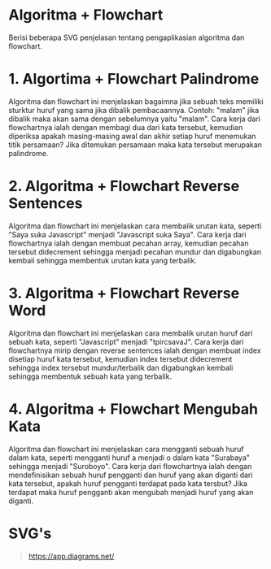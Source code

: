 # Algoritma + Flowchart
Berisi beberapa SVG penjelasan tentang pengaplikasian algoritma dan flowchart.

# 1. Algortima + Flowchart Palindrome
Algoritma dan flowchart ini menjelaskan bagaimna jika sebuah teks memiliki sturktur huruf yang sama jika dibalik pembacaannya.
Contoh: "malam" jika dibalik maka akan sama dengan sebelumnya yaitu "malam".
Cara kerja dari flowchartnya ialah dengan membagi dua dari kata tersebut, kemudian diperiksa apakah masing-masing awal dan akhir setiap huruf menemukan titik persamaan? Jika ditemukan persamaan maka kata tersebut merupakan palindrome.

# 2. Algoritma + Flowchart Reverse Sentences
Algoritma dan flowchart ini menjelaskan cara membalik urutan kata, seperti "Saya suka Javascript" menjadi "Javascript suka Saya".
Cara kerja dari flowchartnya ialah dengan membuat pecahan array, kemudian pecahan tersebut didecrement sehingga menjadi pecahan mundur dan digabungkan kembali sehingga membentuk urutan kata yang terbalik.

# 3. Algoritma + Flowchart Reverse Word
Algoritma dan flowchart ini menjelaskan cara membalik urutan huruf dari sebuah kata, seperti "Javascript" menjadi "tpircsavaJ".
Cara kerja dari flowchartnya mirip dengan reverse sentences ialah dengan membuat index disetiap huruf kata tersebut, kemudian index tersebut didecrement sehingga index tersebut mundur/terbalik dan digabungkan kembali sehingga membentuk sebuah kata yang terbalik.

# 4. Algoritma + Flowchart Mengubah Kata
Algoritma dan flowchart ini menjelaskan cara mengganti sebuah huruf dalam kata, seperti mengganti huruf a menjadi o dalam kata "Surabaya" sehingga menjadi "Suroboyo".
Cara kerja dari flowchartnya ialah dengan mendefinisikan sebuah huruf pengganti dan huruf yang akan diganti dari kata tersebut, apakah huruf pengganti
terdapat pada kata tersbut? Jika terdapat maka huruf pengganti akan mengubah menjadi huruf yang akan diganti.

# SVG's
> https://app.diagrams.net/